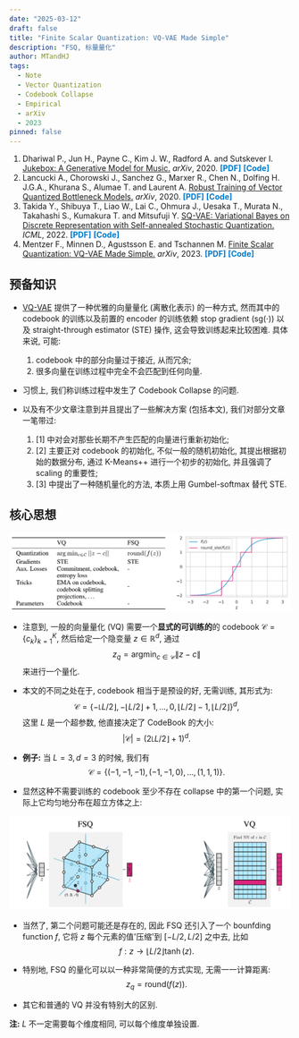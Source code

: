 ```yaml
---
date: "2025-03-12"
draft: false
title: "Finite Scalar Quantization: VQ-VAE Made Simple"
description: "FSQ, 标量量化"
author: MTandHJ
tags:
  - Note
  - Vector Quantization
  - Codebook Collapse
  - Empirical
  - arXiv
  - 2023
pinned: false
---
```


<ol class="reference">

  <li>
    Dhariwal P., Jun H., Payne C., Kim J. W., Radford A. and Sutskever I.
    <u>Jukebox: A Generative Model for Music.</u>
    <i>arXiv</i>, 2020.
    <a href="http://arxiv.org/abs/2005.00341" style="color: #007acc; font-weight: bold; text-decoration: none;">[PDF]</a>
    <a href="https://github.com/openai/jukebox" style="color: #007acc; font-weight: bold; text-decoration: none;">[Code]</a>
  </li>

  <li>
    Lancucki A., Chorowski J., Sanchez G., Marxer R., Chen N., Dolfing H. J.G.A., Khurana S., Alumae T. and Laurent A.
    <u>Robust Training of Vector Quantized Bottleneck Models.</u>
    <i>arXiv</i>, 2020.
    <a href="http://arxiv.org/abs/2005.08520" style="color: #007acc; font-weight: bold; text-decoration: none;">[PDF]</a>
    <a href="https://github.com/distsup/DistSup" style="color: #007acc; font-weight: bold; text-decoration: none;">[Code]</a>
  </li>

  <li>
    Takida Y., Shibuya T., Liao W., Lai C., Ohmura J., Uesaka T., Murata N., Takahashi S., Kumakura T. and Mitsufuji Y.
    <u>SQ-VAE: Variational Bayes on Discrete Representation with Self-annealed Stochastic Quantization.</u>
    <i>ICML</i>, 2022.
    <a href="https://arxiv.org/pdf/2205.07547" style="color: #007acc; font-weight: bold; text-decoration: none;">[PDF]</a>
    <a href="https://github.com/sony/sqvae" style="color: #007acc; font-weight: bold; text-decoration: none;">[Code]</a>
  </li>

  <li>
    Mentzer F., Minnen D., Agustsson E. and Tschannen M.
    <u>Finite Scalar Quantization: VQ-VAE Made Simple.</u>
    <i>arXiv</i>, 2023.
    <a href="http://arxiv.org/abs/2309.15505" style="color: #007acc; font-weight: bold; text-decoration: none;">[PDF]</a>
    <a href="" style="color: #007acc; font-weight: bold; text-decoration: none;">[Code]</a>
  </li>

  <!-- 添加更多文献条目 -->
</ol>


## 预备知识

- [VQ-VAE](https://www.mtandhj.com/posts/vqvae/) 提供了一种优雅的向量量化 (离散化表示) 的一种方式, 然而其中的 codebook 的训练以及前置的 encoder 的训练依赖 stop gradient ($\text{sg}(\cdot)$) 以及 straight-through estimator (STE) 操作, 这会导致训练起来比较困难. 具体来说, 可能:
    1. codebook 中的部分向量过于接近, 从而冗余;
    2. 很多向量在训练过程中完全不会匹配到任何向量.

- 习惯上, 我们称训练过程中发生了 Codebook Collapse 的问题.

- 以及有不少文章注意到并且提出了一些解决方案 (包括本文), 我们对部分文章一笔带过:
    1. [1] 中对会对那些长期不产生匹配的向量进行重新初始化;
    2. [2] 主要正对 codebook 的初始化, 不似一般的随机初始化, 其提出根据初始的数据分布, 通过 K-Means++ 进行一个初步的初始化, 并且强调了 scaling 的重要性;
    3. [3] 中提出了一种随机量化的方法, 本质上用 Gumbel-softmax 替代 STE.

## 核心思想

![20250312145029](https://raw.githubusercontent.com/MTandHJ/blog_source/master/images/20250312145029.png)

- 注意到, 一般的向量量化 (VQ) 需要一个**显式的可训练的**的 codebook $\mathcal{C} = \{c_k\}_{k=1}^K$, 然后给定一个隐变量 $z \in \mathbb{R}^d$, 通过
    $$
    z_q = \text{argmin}_{c \in \mathcal{C}} \|z - c\|
    $$
    来进行一个量化.

- 本文的不同之处在于, codebook 相当于是预设的好, 无需训练, 其形式为:
    $$
    \mathcal{C} = \{-\lfloor L / 2 \rfloor, -\lfloor L / 2 \rfloor + 1, \ldots, 0, \lfloor L / 2 \rfloor - 1, \lfloor L / 2 \rfloor\}^{d},
    $$
    这里 $L$ 是一个超参数, 他直接决定了 CodeBook 的大小:
    $$
    |\mathcal{C}| = (2 \lfloor L / 2 \rfloor + 1)^d.
    $$

- **例子:** 当 $L=3, d=3$ 的时候, 我们有
    $$
    \mathcal{C} = \{
        (-1, -1, -1),
        (-1, -1, 0),
        \ldots,
        (1, 1, 1)
    \}.
    $$

- 显然这种不需要训练的 codebook 至少不存在 collapse 中的第一个问题, 实际上它均匀地分布在超立方体之上:

![20250312150336](https://raw.githubusercontent.com/MTandHJ/blog_source/master/images/20250312150336.png)

- 当然了, 第二个问题可能还是存在的, 因此 FSQ 还引入了一个 bounfding function $f$, 它将 $z$ 每个元素的值'压缩'到 $[-L/2, L/2]$ 之中去, 比如
    $$
    f: z \rightarrow \lfloor L / 2 \rfloor \tanh (z).
    $$

- 特别地, FSQ 的量化可以以一种非常简便的方式实现, 无需一一计算距离:
    $$
    z_q = \text{round}(f(z)).
    $$

- 其它和普通的 VQ 并没有特别大的区别.

**注:** $L$ 不一定需要每个维度相同, 可以每个维度单独设置.